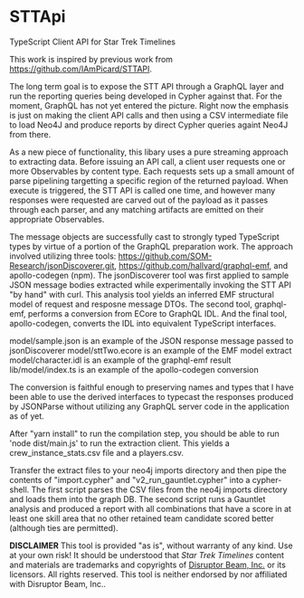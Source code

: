 # STTApi
TypeScript Client API for Star Trek Timelines

This work is inspired by previous work from https://github.com/IAmPicard/STTAPI.

The long term goal is to expose the STT API through a GraphQL layer and run the reporting queries being developed in Cypher against that.  For the moment, GraphQL has not yet entered the picture.  Right now the emphasis is just on making the client API calls and then using a CSV intermediate file to load Neo4J and produce reports by direct Cypher queries againt Neo4J from there.

As a new piece of functionality, this libary uses a pure streaming approach to extracting data.  Before issuing an API call, a client user requests one or more Observables by content type.  Each requests sets up a small amount of parse pipelining targetting a specific region of the returned payload.  When execute is triggered, the STT API is called one time, and however many responses were requested are carved out of the payload as it passes through each parser, and any matching artifacts are emitted on their appropriate Observables.  

The message objects are successfully cast to strongly typed TypeScript types by virtue of a portion of the GraphQL preparation work.  The approach involved utilizing three tools: https://github.com/SOM-Research/jsonDiscoverer.git, https://github.com/hallvard/graphql-emf, and apollo-codegen (npm).  The jsonDiscoverer tool was first applied to sample JSON message bodies extracted while experimentally invoking the STT API "by hand" with curl.  This analysis tool yields an inferred EMF structural model of request and resposne message DTOs.  The second tool, graphql-emf, performs a conversion from ECore to GraphQL IDL.  And the final tool, apollo-codegen, converts the IDL into equivalent TypeScript interfaces.

model/sample.json is an example of the JSON response message passed to jsonDiscoverer
model/sttTwo.ecore is an example of the EMF model extract
model/character.idl is an example of the graphql-emf result
lib/model/index.ts is an example of the apollo-codegen conversion

The conversion is faithful enough to preserving names and types that I have been able to use the derived interfaces to typecast the responses produced by JSONParse without utilizing any GraphQL server code in the application as of yet.

After "yarn install" to run the compilation step, you should be able to run 'node dist/main.js' to run the extraction client.  This yields a crew_instance_stats.csv file and a players.csv.

Transfer the extract files to your neo4j imports directory and then pipe the contents of "import.cypher" and "v2_run_gauntlet.cypher" into a cypher-shell.  The first script parses the CSV files from the neo4j imports directory and loads them into the graph DB.  The second script runs a Gauntlet analysis and produced a report with all combinations that have a score in at least one skill area that no other retained team candidate scored better (although ties are permitted).

**DISCLAIMER** This tool is provided "as is", without warranty of any kind. Use at your own risk!
It should be understood that *Star Trek Timelines* content and materials are trademarks and copyrights of [Disruptor Beam, Inc.](https://www.disruptorbeam.com/tos/) or its licensors. All rights reserved. This tool is neither endorsed by nor affiliated with Disruptor Beam, Inc..
